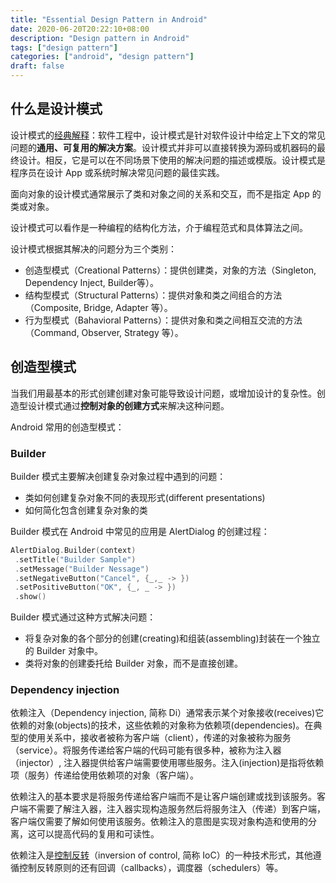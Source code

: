 ```yaml
---
title: "Essential Design Pattern in Android"
date: 2020-06-20T20:22:10+08:00
description: "Design pattern in Android"
tags: ["design pattern"]
categories: ["android", "design pattern"]
draft: false
---
```


## 什么是设计模式

设计模式的[经典解释][ci]：软件工程中，设计模式是针对软件设计中给定上下文的常见问题的**通用、可复用的解决方案**。设计模式并非可以直接转换为源码或机器码的最终设计。相反，它是可以在不同场景下使用的解决问题的描述或模版。设计模式是程序员在设计 App 或系统时解决常见问题的最佳实践。

面向对象的设计模式通常展示了类和对象之间的关系和交互，而不是指定 App 的类或对象。

设计模式可以看作是一种编程的结构化方法，介于编程范式和具体算法之间。

设计模式根据其解决的问题分为三个类别：

+ 创造型模式（Creational Patterns）：提供创建类，对象的方法（Singleton, Dependency Inject, Builder等）。
+ 结构型模式（Structural Patterns）：提供对象和类之间组合的方法（Composite, Bridge, Adapter 等）。
+ 行为型模式（Bahavioral Patterns）：提供对象和类之间相互交流的方法（Command, Observer, Strategy 等）。

## 创造型模式

当我们用最基本的形式创建创建对象可能导致设计问题，或增加设计的复杂性。创造型设计模式通过**控制对象的创建方式**来解决这种问题。

Android 常用的创造型模式：

### Builder

Builder 模式主要解决创建复杂对象过程中遇到的问题：

+ 类如何创建复杂对象不同的表现形式(different presentations)
+ 如何简化包含创建复杂对象的类

Builder 模式在 Android 中常见的应用是 AlertDialog 的创建过程：

``` kt
AlertDialog.Builder(context)
 .setTitle("Builder Sample")
 .setMessage("Builder Nessage")
 .setNegativeButton("Cancel", {_,_ -> })
 .setPositiveButton("OK", {_, _ -> })
 .show()
```

Builder 模式通过这种方式解决问题：

+ 将复杂对象的各个部分的创建(creating)和组装(assembling)封装在一个独立的 Builder 对象中。
+ 类将对象的创建委托给 Builder 对象，而不是直接创建。

### Dependency injection

依赖注入（Dependency injection, 简称 Di）通常表示某个对象接收(receives)它依赖的对象(objects)的技术，这些依赖的对象称为依赖项(dependencies)。在典型的使用关系中，接收者被称为客户端（client），传递的对象被称为服务（service）。将服务传递给客户端的代码可能有很多种，被称为注入器（injector）, 注入器提供给客户端需要使用哪些服务。注入(injection)是指将依赖项（服务）传递给使用依赖项的对象（客户端）。

依赖注入的基本要求是将服务传递给客户端而不是让客户端创建或找到该服务。客户端不需要了解注入器，注入器实现构造服务然后将服务注入（传递）到客户端，客户端仅需要了解如何使用该服务。依赖注入的意图是实现对象构造和使用的分离，这可以提高代码的复用和可读性。

依赖注入是[控制反转][ioc]（inversion of control, 简称 IoC）的一种技术形式，其他遵循控制反转原则的还有回调（callbacks），调度器（schedulers）等。

[cdp]:https://www.raywenderlich.com/470-common-design-patterns-for-android-with-kotlin
[ci]:https://en.wikipedia.org/wiki/Software_design_pattern
[ioc]:https://en.wikipedia.org/wiki/Inversion_of_control